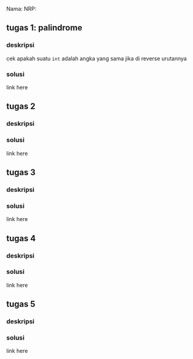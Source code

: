 Nama: 
NRP: 

## tugas 1: palindrome
### deskripsi
cek apakah suatu `int` adalah angka yang sama jika di reverse urutannya   

### solusi
link here


## tugas 2
### deskripsi

### solusi
link here

## tugas 3
### deskripsi

### solusi
link here

## tugas 4
### deskripsi

### solusi
link here

## tugas 5
### deskripsi

### solusi
link here
